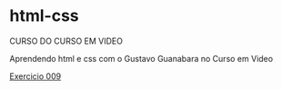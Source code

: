 # html-css

CURSO DO CURSO EM VIDEO

Aprendendo html e css com o Gustavo Guanabara no Curso em Video

<a href="https://gabriel-g1t.github.io/html-css/ex009/">Exercicio 009</a>
